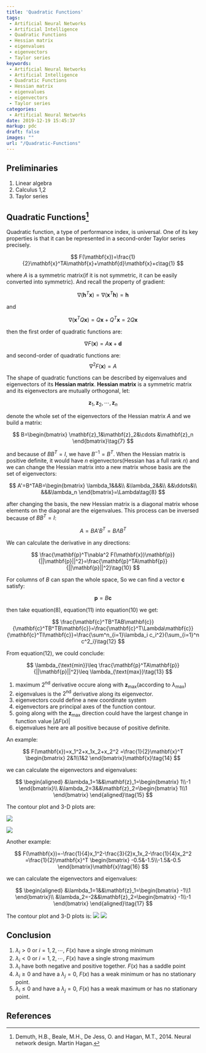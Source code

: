 ```yaml
---
title: 'Quadratic Functions'
tags:
 - Artificial Neural Networks
 - Artificial Intelligence
 - Quadratic Functions
 - Hessian matrix
 - eigenvalues 
 - eigenvectors
 - Taylor series
keywords:
 - Artificial Neural Networks
 - Artificial Intelligence
 - Quadratic Functions
 - Hessian matrix
 - eigenvalues 
 - eigenvectors
 - Taylor series
categories:
 - Artificial Neural Networks
date: 2019-12-19 15:45:37
markup: pdc
draft: false
images: ""
url: "/Quadratic-Functions"
---
```


## Preliminaries
1. Linear algebra
1. Calculus 1,2
1. Taylor series


## Quadratic Functions[^1]
Quadratic function, a type of performance index, is universal. One of its key properties is that it can be represented in a second-order Taylor series precisely.

$$
F(\mathbf{x})=\frac{1}{2}\mathbf{x}^TA\mathbf{x}+\mathbf{d}\mathbf{x}+c\tag{1}
$$


where $A$ is a symmetric matrix(if it is not symmetric, it can be easily converted into symmetric). 
And recall the property of gradient:

$$
\nabla (\mathbf{h}^T\mathbf{x})=\nabla (\mathbf{x}^T\mathbf{h})=\mathbf{h}\tag{2}
$$

and 

$$
\nabla (\mathbf{x}^TQ\mathbf{x})=Q\mathbf{x}+Q^T\mathbf{x}=2Q\mathbf{x}\tag{3}
$$

then the first order of quadratic functions are:

$$
\nabla F(\mathbf{x})=A\mathbf{x}+\mathbf{d}\tag{4}
$$

and second-order of quadratic functions are:
$$
\nabla^2 F(\mathbf{x})=A\tag{5}
$$



The shape of quadratic functions can be described by eigenvalues and eigenvectors of its **Hessian matrix**. **Hessian matrix** is a symmetric matrix and its eigenvectors are mutually orthogonal, let:

$$
\mathbf{z}_1,\mathbf{z}_2,\cdots ,\mathbf{z}_n\tag{6}
$$

denote the whole set of the eigenvectors of the Hessian matrix $A$ and we build a matrix:

$$
B=\begin{bmatrix}
    \mathbf{z}_1&\mathbf{z}_2&\cdots &\mathbf{z}_n
\end{bmatrix}\tag{7}
$$

and because of $BB^T=I$, we have $B^{-1}=B^T$. When the Hessian matrix is positive definite, it would have $n$ eigenvectors(Hessian has a full rank $n$) and we can change the Hessian matrix into a new matrix whose basis are the set of eigenvectors:

$$
A'=B^TAB=\begin{bmatrix}
\lambda_1&&&\\
&\lambda_2&&\\
&&\ddots&\\
&&&\lambda_n
\end{bmatrix}=\Lambda\tag{8}
$$

after changing the basis, the new Hessian matrix is a diagonal matrix whose elements on the diagonal are the eigenvalues. This process can be inversed because of $BB^T=I$:

$$
A=BA'B^T=B\Lambda B^T\tag{9}
$$

We can calculate the derivative in any directions:

$$
\frac{\mathbf{p}^T\nabla^2 F(\mathbf{x})\mathbf{p}}{||\mathbf{p}||^2}=\frac{\mathbf{p}^TA\mathbf{p}}{||\mathbf{p}||^2}\tag{10}
$$

For columns of $B$ can span the whole space, So we can find a vector $\mathbf{c}$ satisfy:

$$
\mathbf{p}=B\mathbf{c}\tag{11}
$$

then take equation(8), equation(11) into equation(10) we get:

$$
\frac{\mathbf{c}^TB^TAB\mathbf{c}}{\mathbf{c}^TB^TB\mathbf{c}}=\frac{\mathbf{c}^T\Lambda\mathbf{c}}{\mathbf{c}^TI\mathbf{c}}=\frac{\sum^n_{i=1}\lambda_i c_i^2}{\sum_{i=1}^n c^2_i}\tag{12}
$$

From equation(12), we could conclude:

$$
\lambda_{\text{min}}\leq \frac{\mathbf{p}^TA\mathbf{p}}{||\mathbf{p}||^2}\leq \lambda_{\text{max}}\tag{13}
$$

1. maximum $2^{\text{nd}}$ derivative occure along with $\mathbf{z}_{\text{max}}$(according to $\lambda_{\text{max}}$)
2. eigenvalues is the $2^{\text{nd}}$ derivative along its eigenvector.
3. eigenvectors could define a new coordinate system
4. eigenvectors are principal axes of the function contour.
5. going along with the $\mathbf{z}_{\text{max}}$ direction could have the largest change in function value $|\Delta F(x)|$ 
6. eigenvalues here are all positive because of positive definite.

An example:

$$
F(\mathbf{x})=x_1^2+x_1x_2+x_2^2
=\frac{1}{2}\mathbf{x}^T
\begin{bmatrix}
    2&1\\1&2
\end{bmatrix}\mathbf{x}\tag{14}
$$

we can calculate the eigenvectors and eigenvalues:

$$
\begin{aligned}
    &\lambda_1=1&&\mathbf{z}_1=\begin{bmatrix}
        1\\-1
    \end{bmatrix}\\
    &\lambda_2=3&&\mathbf{z}_2=\begin{bmatrix}
        1\\1
    \end{bmatrix}
\end{aligned}\tag{15}
$$

The contour plot and 3-D plots are:

![](./Neural-Network-Design-Quadratic-Functions/contour_1.jpeg)

![](./Neural-Network-Design-Quadratic-Funtions/3_D_1.gif)

Another example:

$$
F(\mathbf{x})=-\frac{1}{4}x_1^2-\frac{3}{2}x_1x_2-\frac{1}{4}x_2^2
=\frac{1}{2}\mathbf{x}^T
\begin{bmatrix}
    -0.5&-1.5\\-1.5&-0.5
\end{bmatrix}\mathbf{x}\tag{16}
$$

we can calculate the eigenvectors and eigenvalues:

$$
\begin{aligned}
    &\lambda_1=1&&\mathbf{z}_1=\begin{bmatrix}
        -1\\1
    \end{bmatrix}\\
    &\lambda_2=-2&&\mathbf{z}_2=\begin{bmatrix}
        -1\\-1
    \end{bmatrix}
\end{aligned}\tag{17}
$$

The contour plot and 3-D plots is:
![](./Neural-Network-Design-Quadratic-Funtions/contour_2.jpeg)
![](./Neural-Network-Design-Quadratic-Funtions/3_D_2.gif)

## Conclusion
1. $\lambda_i>0$ or $i=1,2,\cdots$, $F(x)$ have a single strong minimum
2. $\lambda_i<0$ or $i=1,2,\cdots$, $F(x)$ have a single strong maximum
3. $\lambda_i$ have both negative and positive together. $F(x)$ has a saddle point
4.  $\lambda_i\geq 0$ and have a $\lambda_j=0$, $F(x)$ has a weak minimum or has no stationary point.
5.   $\lambda_i\leq 0$ and have a $\lambda_j=0$, $F(x)$ has a weak maximum or has no stationary point.

## References
[^1]: Demuth, H.B., Beale, M.H., De Jess, O. and Hagan, M.T., 2014. Neural network design. Martin Hagan.

